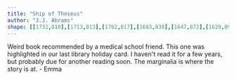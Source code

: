 ```yaml
---
title: "Ship of Theseus"
author: "J.J. Abrams"
shape: [[1732,810],[1713,813],[1702,817],[1683,838],[1647,872],[1629,894],[1619,901],[1619,904],[1624,907],[1635,909],[1658,907],[1673,911],[1679,911],[1685,913],[1694,921],[1694,1015],[1691,1105],[1692,1133],[1690,1156],[1688,1262],[1688,1364],[1686,1389],[1684,1531],[1682,1566],[1683,1630],[1681,1649],[1682,1664],[1680,1715],[1678,1733],[1679,1797],[1677,1817],[1678,1834],[1675,1890],[1675,1971],[1672,2052],[1674,2130],[1681,2139],[1692,2142],[1711,2144],[1750,2145],[1825,2144],[1831,2142],[1833,2135],[1835,2133],[1835,825],[1830,819],[1826,818],[1797,817],[1785,815],[1775,816],[1770,814],[1739,810]]
---
```

Weird book recommended by a medical school friend.  This one was highlighted in our last library holiday card.  I haven't read it for a few years, but probably due for another reading soon. The marginalia is where the story is at. - Emma
